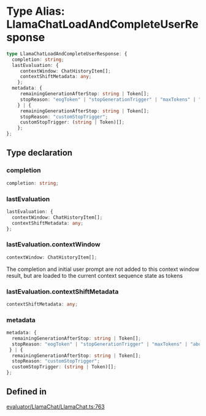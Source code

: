 # Type Alias: LlamaChatLoadAndCompleteUserResponse

```ts
type LlamaChatLoadAndCompleteUserResponse: {
  completion: string;
  lastEvaluation: {
     contextWindow: ChatHistoryItem[];
     contextShiftMetadata: any;
    };
  metadata: {
     remainingGenerationAfterStop: string | Token[];
     stopReason: "eogToken" | "stopGenerationTrigger" | "maxTokens" | "abort";
    } | {
     remainingGenerationAfterStop: string | Token[];
     stopReason: "customStopTrigger";
     customStopTrigger: (string | Token)[];
    };
};
```

## Type declaration

### completion

```ts
completion: string;
```

### lastEvaluation

```ts
lastEvaluation: {
  contextWindow: ChatHistoryItem[];
  contextShiftMetadata: any;
};
```

### lastEvaluation.contextWindow

```ts
contextWindow: ChatHistoryItem[];
```

The completion and initial user prompt are not added to this context window result,
but are loaded to the current context sequence state as tokens

### lastEvaluation.contextShiftMetadata

```ts
contextShiftMetadata: any;
```

### metadata

```ts
metadata: {
  remainingGenerationAfterStop: string | Token[];
  stopReason: "eogToken" | "stopGenerationTrigger" | "maxTokens" | "abort";
 } | {
  remainingGenerationAfterStop: string | Token[];
  stopReason: "customStopTrigger";
  customStopTrigger: (string | Token)[];
};
```

## Defined in

[evaluator/LlamaChat/LlamaChat.ts:763](https://github.com/withcatai/node-llama-cpp/blob/6405ee945e792651123189aae2612212095765b6/src/evaluator/LlamaChat/LlamaChat.ts#L763)

